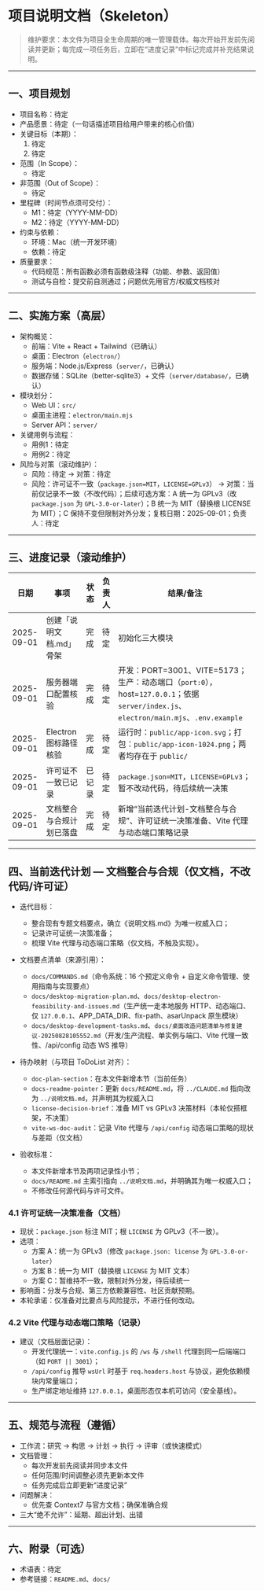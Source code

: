 # 项目说明文档（Skeleton）

> 维护要求：本文件为项目全生命周期的唯一管理载体。每次开始开发前先阅读并更新；每完成一项任务后，立即在“进度记录”中标记完成并补充结果说明。

---

## 一、项目规划

- 项目名称：待定
- 产品愿景：待定（一句话描述项目给用户带来的核心价值）
- 关键目标（本期）：
  1. 待定
  2. 待定
- 范围（In Scope）：
  - 待定
- 非范围（Out of Scope）：
  - 待定
- 里程碑（时间节点须可交付）：
  - M1：待定（YYYY-MM-DD）
  - M2：待定（YYYY-MM-DD）
- 约束与依赖：
  - 环境：Mac（统一开发环境）
  - 依赖：待定
- 质量要求：
  - 代码规范：所有函数必须有函数级注释（功能、参数、返回值）
  - 测试与自检：提交前自测通过；问题优先用官方/权威文档核对

---

## 二、实施方案（高层）

- 架构概览：
  - 前端：Vite + React + Tailwind（已确认）
  - 桌面：Electron（`electron/`）
  - 服务端：Node.js/Express（`server/`，已确认）
  - 数据存储：SQLite（better-sqlite3）+ 文件（`server/database/`，已确认）
- 模块划分：
  - Web UI：`src/`
  - 桌面主进程：`electron/main.mjs`
  - Server API：`server/`
- 关键用例与流程：
  - 用例1：待定
  - 用例2：待定
- 风险与对策（滚动维护）：
  - 风险：待定 → 对策：待定
  - 风险：许可证不一致（`package.json=MIT`，`LICENSE=GPLv3`） → 对策：当前仅记录不一致（不改代码）；后续可选方案：A 统一为 GPLv3（改 `package.json` 为 `GPL-3.0-or-later`）；B 统一为 MIT（替换根 LICENSE 为 MIT）；C 保持不变但限制对外分发；复核日期：2025-09-01；负责人：待定

---

## 三、进度记录（滚动维护）

| 日期 | 事项 | 状态 | 负责人 | 结果/备注 |
|---|---|---|---|---|
| 2025-09-01 | 创建「说明文档.md」骨架 | 完成 | 待定 | 初始化三大模块 |
| 2025-09-01 | 服务器端口配置核验 | 完成 | 待定 | 开发：PORT=3001、VITE=5173；生产：动态端口（`port:0`），host=`127.0.0.1`；依据 `server/index.js`、`electron/main.mjs`、`.env.example` |
| 2025-09-01 | Electron 图标路径核验 | 完成 | 待定 | 运行时：`public/app-icon.svg`；打包：`public/app-icon-1024.png`；两者均存在于 `public/` |
| 2025-09-01 | 许可证不一致已记录 | 已记录 | 待定 | `package.json=MIT`，`LICENSE=GPLv3`；暂不改动代码，待后续统一决策 |
| 2025-09-01 | 文档整合与合规计划已落盘 | 完成 | 待定 | 新增“当前迭代计划-文档整合与合规”、许可证统一决策准备、Vite 代理与动态端口策略记录 |

---

## 四、当前迭代计划 — 文档整合与合规（仅文档，不改代码/许可证）

- 迭代目标：
  - 整合现有专题文档要点，确立《说明文档.md》为唯一权威入口；
  - 记录许可证统一决策准备；
  - 梳理 Vite 代理与动态端口策略（仅文档，不触及实现）。

- 文档要点清单（来源引用）：
  - `docs/COMMANDS.md`（命令系统：16 个预定义命令 + 自定义命令管理、使用指南与实现要点）
  - `docs/desktop-migration-plan.md`、`docs/desktop-electron-feasibility-and-issues.md`（生产统一走本地服务 HTTP、动态端口、仅 `127.0.0.1`、APP_DATA_DIR、fix-path、asarUnpack 原生模块）
  - `docs/desktop-development-tasks.md`、`docs/桌面改造问题清单与修复建议-20250828105552.md`（开发/生产流程、单实例与端口、Vite 代理一致性、/api/config 动态 WS 推导）

- 待办映射（与项目 ToDoList 对齐）：
  - `doc-plan-section`：在本文件新增本节（当前任务）
  - `docs-readme-pointer`：更新 `docs/README.md`，将 `../CLAUDE.md` 指向改为 `../说明文档.md`，并声明其为权威入口
  - `license-decision-brief`：准备 MIT vs GPLv3 决策材料（本轮仅搭框架，不决策）
  - `vite-ws-doc-audit`：记录 Vite 代理与 `/api/config` 动态端口策略的现状与差距（仅文档）

- 验收标准：
  - 本文件新增本节及两项记录性小节；
  - `docs/README.md` 主索引指向 `../说明文档.md`，并明确其为唯一权威入口；
  - 不修改任何源代码与许可文件。

### 4.1 许可证统一决策准备（文档）

- 现状：`package.json` 标注 MIT；根 `LICENSE` 为 GPLv3（不一致）。
- 选项：
  - 方案 A：统一为 GPLv3（修改 `package.json: license` 为 `GPL-3.0-or-later`）
  - 方案 B：统一为 MIT（替换根 `LICENSE` 为 MIT 文本）
  - 方案 C：暂维持不一致，限制对外分发，待后续统一
- 影响面：分发与合规、第三方依赖兼容性、社区贡献预期。
- 本轮承诺：仅准备对比要点与风险提示，不进行任何改动。

### 4.2 Vite 代理与动态端口策略（记录）

- 建议（文档层面记录）：
  - 开发代理统一：`vite.config.js` 的 `/ws` 与 `/shell` 代理到同一后端端口（如 `PORT || 3001`）；
  - `/api/config` 推导 `wsUrl` 时基于 `req.headers.host` 与协议，避免依赖模块内常量端口；
  - 生产绑定地址维持 `127.0.0.1`，桌面形态仅本机可访问（安全基线）。

---

## 五、规范与流程（遵循）

- 工作流：研究 → 构思 → 计划 → 执行 → 评审（或快速模式）
- 文档管理：
  - 每次开发前先阅读并同步本文件
  - 任何范围/时间调整必须先更新本文件
  - 任务完成后立即更新“进度记录”
- 问题解决：
  - 优先查 Context7 与官方文档；确保准确合规
- 三大“绝不允许”：延期、超出计划、出错

---

## 六、附录（可选）

- 术语表：待定
- 参考链接：`README.md`、`docs/`
